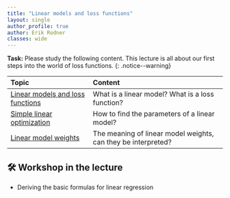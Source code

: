 ```yaml
---
title: "Linear models and loss functions"
layout: single
author_profile: true
author: Erik Rodner
classes: wide
---
```


**Task:** Please study the following content. This lecture is all about our first steps into the world of 
loss functions.
{: .notice--warning} 

| Topic | Content | 
| :------------- |  :---------- |
| [Linear models and loss functions](/modules/linear_models/linear_models.md) | What is a linear model? What is a loss function? |
| [Simple linear optimization](/modules/linear_model_optimization/linear_model_optimization.md) | How to find the parameters of a linear model? |
| [Linear model weights](/modules/linear_model_weights/linear_model_weights.md) | The meaning of linear model weights, can they be interpreted? |

## 🛠 Workshop in the lecture

* Deriving the basic formulas for linear regression